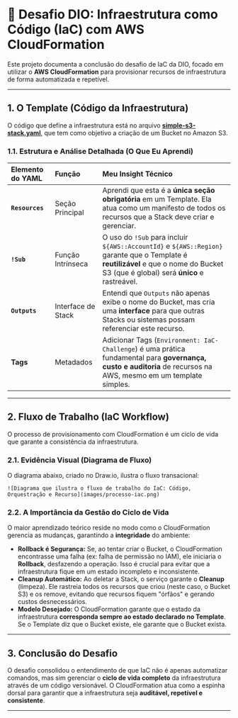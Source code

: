 # 🚀 Desafio DIO: Infraestrutura como Código (IaC) com AWS CloudFormation


Este projeto documenta a conclusão do desafio de IaC da DIO, focado em utilizar o **AWS CloudFormation** para provisionar recursos de infraestrutura de forma automatizada e repetível.

---

## 1. O Template (Código da Infraestrutura)

O código que define a infraestrutura está no arquivo **[simple-s3-stack.yaml](simple-s3-stack.yaml)**, que tem como objetivo a criação de um Bucket no Amazon S3.

### 1.1. Estrutura e Análise Detalhada (O Que Eu Aprendi)

| Elemento do YAML | Função | Meu Insight Técnico |
| :--- | :--- | :--- |
| **`Resources`** | Seção Principal | Aprendi que esta é a **única seção obrigatória** em um Template. Ela atua como um manifesto de todos os recursos que a Stack deve criar e gerenciar. |
| **`!Sub`** | Função Intrínseca | O uso do `!Sub` para incluir `${AWS::AccountId}` e `${AWS::Region}` garante que o Template é **reutilizável** e que o nome do Bucket S3 (que é global) será **único** e rastreável. |
| **`Outputs`** | Interface de Stack | Entendi que `Outputs` não apenas exibe o nome do Bucket, mas cria uma **interface** para que outras Stacks ou sistemas possam referenciar este recurso. |
| **Tags** | Metadados | Adicionar Tags (`Environment: IaC-Challenge`) é uma prática fundamental para **governança, custo e auditoria** de recursos na AWS, mesmo em um template simples. |

---

## 2. Fluxo de Trabalho (IaC Workflow)

O processo de provisionamento com CloudFormation é um ciclo de vida que garante a consistência da infraestrutura.

### 2.1. Evidência Visual (Diagrama de Fluxo)

O diagrama abaixo, criado no Draw.io, ilustra o fluxo transacional:

`![Diagrama que ilustra o fluxo de trabalho do IaC: Código, Orquestração e Recurso](images/processo-iac.png)`

### 2.2. A Importância da Gestão do Ciclo de Vida

O maior aprendizado teórico reside no modo como o CloudFormation gerencia as mudanças, garantindo a **integridade** do ambiente:

* **Rollback é Segurança:** Se, ao tentar criar o Bucket, o CloudFormation encontrasse uma falha (ex: falha de permissão no IAM), ele iniciaria o **Rollback**, desfazendo a operação. Isso é crucial para evitar que a infraestrutura fique em um estado incompleto e inconsistente.
* **Cleanup Automático:** Ao deletar a Stack, o serviço garante o **Cleanup** (limpeza). Ele rastreia todos os recursos que criou (neste caso, o Bucket S3) e os remove, evitando que recursos fiquem "órfãos" e gerando custos desnecessários.
* **Modelo Desejado:** O CloudFormation garante que o estado da infraestrutura **corresponda sempre ao estado declarado no Template**. Se o Template diz que o Bucket existe, ele garante que o Bucket exista.

---

## 3. Conclusão do Desafio

O desafio consolidou o entendimento de que IaC não é apenas automatizar comandos, mas sim gerenciar o **ciclo de vida completo** da infraestrutura através de um código versionável. O CloudFormation atua como a espinha dorsal para garantir que a infraestrutura seja **auditável, repetível e consistente**.

---
